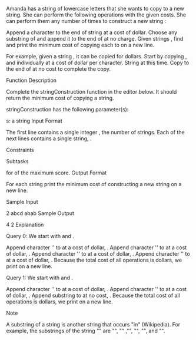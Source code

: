 Amanda has a string of lowercase letters that she wants to copy to a new string. She can perform the following operations with the given costs. She can perform them any number of times to construct a new string :

Append a character to the end of string  at a cost of  dollar.
Choose any substring of  and append it to the end of  at no charge.
Given  strings , find and print the minimum cost of copying each  to  on a new line.

For example, given a string , it can be copied for  dollars. Start by copying ,  and  individually at a cost of  dollar per character. String  at this time. Copy  to the end of  at no cost to complete the copy.

Function Description

Complete the stringConstruction function in the editor below. It should return the minimum cost of copying a string.

stringConstruction has the following parameter(s):

s: a string
Input Format

The first line contains a single integer , the number of strings.
Each of the next  lines contains a single string, .

Constraints

Subtasks

for  of the maximum score.
Output Format

For each string  print the minimum cost of constructing a new string  on a new line.

Sample Input

2
abcd
abab
Sample Output

4
2
Explanation

Query 0: We start with  and .

Append character '' to  at a cost of  dollar, .
Append character '' to  at a cost of  dollar, .
Append character '' to  at a cost of  dollar, .
Append character '' to  at a cost of  dollar, .
Because the total cost of all operations is  dollars, we print  on a new line.

Query 1: We start with  and .

Append character '' to  at a cost of  dollar, .
Append character '' to  at a cost of  dollar, .
Append substring  to  at no cost, .
Because the total cost of all operations is  dollars, we print  on a new line.

Note

A substring of a string  is another string  that occurs "in"  (Wikipedia). For example, the substrings of the string "" are "", "" ,"", "", "", and "".